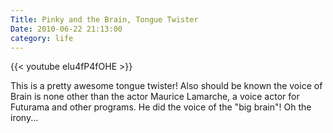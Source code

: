 ```yaml
---
Title: Pinky and the Brain, Tongue Twister
Date: 2010-06-22 21:13:00
category: life
---
```


{{< youtube eIu4fP4fOHE >}}


This is a pretty awesome tongue twister! Also should be known the voice
of Brain is none other than the actor Maurice Lamarche, a voice actor
for Futurama and other programs. He did the voice of the "big brain"! Oh
the irony...
